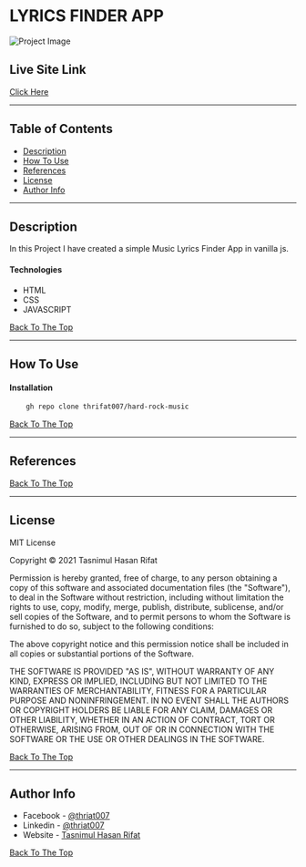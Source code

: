 # LYRICS FINDER APP

![Project Image](https://i.imgur.com/mySb3qQ.png)

## Live Site Link
[Click Here](https://hardrock-nusic.netlify.app/)

---

## Table of Contents

- [Description](#description)
- [How To Use](#how-to-use)
- [References](#references)
- [License](#license)
- [Author Info](#author-info)

---

## Description

In this Project I have created a simple Music Lyrics Finder App in vanilla js.

#### Technologies

- HTML
- CSS
- JAVASCRIPT

[Back To The Top](#music-app)

---

## How To Use

#### Installation

```html
    gh repo clone thrifat007/hard-rock-music
```
[Back To The Top](#music-app)

---

## References
[Back To The Top](#music-app)

---

## License

MIT License

Copyright © 2021 Tasnimul Hasan Rifat

Permission is hereby granted, free of charge, to any person obtaining a copy
of this software and associated documentation files (the "Software"), to deal
in the Software without restriction, including without limitation the rights
to use, copy, modify, merge, publish, distribute, sublicense, and/or sell
copies of the Software, and to permit persons to whom the Software is
furnished to do so, subject to the following conditions:

The above copyright notice and this permission notice shall be included in all
copies or substantial portions of the Software.

THE SOFTWARE IS PROVIDED "AS IS", WITHOUT WARRANTY OF ANY KIND, EXPRESS OR
IMPLIED, INCLUDING BUT NOT LIMITED TO THE WARRANTIES OF MERCHANTABILITY,
FITNESS FOR A PARTICULAR PURPOSE AND NONINFRINGEMENT. IN NO EVENT SHALL THE
AUTHORS OR COPYRIGHT HOLDERS BE LIABLE FOR ANY CLAIM, DAMAGES OR OTHER
LIABILITY, WHETHER IN AN ACTION OF CONTRACT, TORT OR OTHERWISE, ARISING FROM,
OUT OF OR IN CONNECTION WITH THE SOFTWARE OR THE USE OR OTHER DEALINGS IN THE
SOFTWARE.

[Back To The Top](#music-app)

---

## Author Info

- Facebook - [@thriat007](https://facebook.com/thrifat007)
- Linkedin - [@thriat007](https://www.linkedin.com/in/thrifat007)
- Website - [Tasnimul Hasan Rifat](https://tasnimulhasan.com)

[Back To The Top](#music-app)
